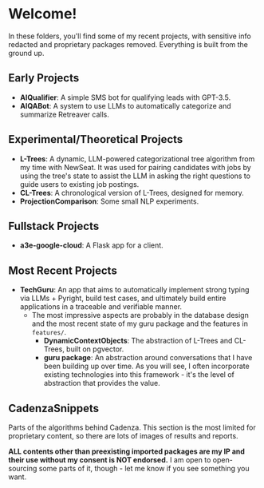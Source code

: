 # Welcome!

In these folders, you'll find some of my recent projects, with sensitive info redacted and proprietary packages removed. Everything is built from the ground up.

## Early Projects

- **AIQualifier**: A simple SMS bot for qualifying leads with GPT-3.5.
- **AIQABot**: A system to use LLMs to automatically categorize and summarize Retreaver calls.

## Experimental/Theoretical Projects

- **L-Trees**: A dynamic, LLM-powered categorizational tree algorithm from my time with NewSeat. It was used for pairing candidates with jobs by using the tree's state to assist the LLM in asking the right questions to guide users to existing job postings.
- **CL-Trees**: A chronological version of L-Trees, designed for memory.
- **ProjectionComparison**: Some small NLP experiments.

## Fullstack Projects

- **a3e-google-cloud**: A Flask app for a client.

## Most Recent Projects

- **TechGuru**: An app that aims to automatically implement strong typing via LLMs + Pyright, build test cases, and ultimately build entire applications in a traceable and verifiable manner.
  - The most impressive aspects are probably in the database design and the most recent state of my guru package and the features in `features/`.
    - **DynamicContextObjects**: The abstraction of L-Trees and CL-Trees, built on pgvector.
    - **guru package**: An abstraction around conversations that I have been building up over time. As you will see, I often incorporate existing technologies into this framework - it's the level of abstraction that provides the value.

## CadenzaSnippets

Parts of the algorithms behind Cadenza. This section is the most limited for proprietary content, so there are lots of images of results and reports.

**ALL contents other than preexisting imported packages are my IP and their use without my consent is NOT endorsed.** I am open to open-sourcing some parts of it, though - let me know if you see something you want.
